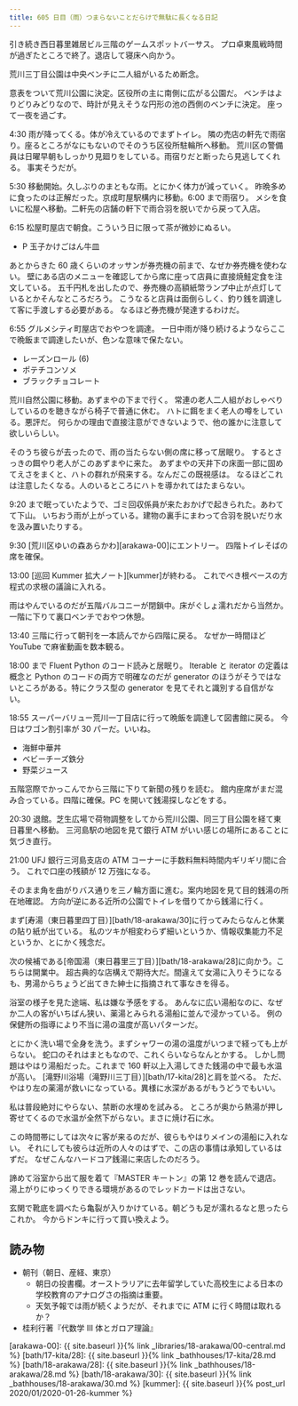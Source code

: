 ```yaml
---
title: 605 日目（雨）つまらないことだらけで無駄に長くなる日記
---
```


引き続き西日暮里雑居ビル三階のゲームスポットバーサス。
プロ卓東風戦時間が過ぎたところで終了。退店して寝床へ向かう。

荒川三丁目公園は中央ベンチに二人組がいるため断念。

意表をついて荒川公園に決定。区役所の主に南側に広がる公園だ。
ベンチはよりどりみどりなので、時計が見えそうな円形の池の西側のベンチに決定。
座って一夜を過ごす。

4:30 雨が降ってくる。体が冷えているのでまずトイレ。
隣の売店の軒先で雨宿り。座るところがなにもないのでそのうち区役所駐輪所へ移動。
荒川区の警備員は日曜早朝もしっかり見廻りをしている。雨宿りだと断ったら見逃してくれる。
事実そうだが。

5:30 移動開始。久しぶりのまともな雨。とにかく体力が減っていく。
昨晩多めに食ったのは正解だった。京成町屋駅構内に移動。6:00 まで雨宿り。
メシを食いに松屋へ移動。二軒先の店舗の軒下で雨合羽を脱いでから戻って入店。

6:15 松屋町屋店で朝食。こういう日に限って茶が微妙にぬるい。

* P 玉子かけごはん牛皿

あとからきた 60 歳くらいのオッサンが券売機の前まで、なぜか券売機を使わない。
壁にある店のメニューを確認してから席に座って店員に直接焼鮭定食を注文している。
五千円札を出したので、券売機の高額紙幣ランプ中止が点灯しているとかそんなところだろう。
こうなると店員は面倒らしく、釣り銭を調達して客に手渡しする必要がある。
なるほど券売機が発達するわけだ。

6:55 グルメシティ町屋店でおやつを調達。
一日中雨が降り続けるようならここで晩飯まで調達したいが、色ンな意味で保たない。

* レーズンロール (6)
* ポテチコンソメ
* ブラックチョコレート

荒川自然公園に移動。あずまやの下まで行く。
常連の老人二人組がおしゃべりしているのを聴きながら椅子で普通に休む。
ハトに餌をまく老人の噂をしている。悪評だ。
何らかの理由で直接注意ができないようで、他の誰かに注意して欲しいらしい。

そのうち彼らが去ったので、雨の当たらない側の席に移って居眠り。
するとさっきの餌やり老人がこのあずまやに来た。
あずまやの天井下の床面一部に固めてえさをまくと、ハトの群れが飛来する。なんだこの既視感は。
なるほどこれは注意したくなる。人のいるところにハトを導かれてはたまらない。

9:20 まで眠っていたようで、ゴミ回収係員が来たおかげで起きられた。あわてて下山。
いちおう雨が上がっている。建物の裏手にまわって合羽を脱いだり水を汲み置いたりする。

9:30 [荒川区ゆいの森あらかわ][arakawa-00]にエントリー。
四階トイレそばの席を確保。

13:00 [巡回 Kummer 拡大ノート][kummer]が終わる。
これでべき根ベースの方程式の求根の議論に入れる。

雨はやんでいるのだが五階バルコニーが閉鎖中。床がぐしょ濡れだから当然か。
一階に下りて裏口ベンチでおやつ休憩。

13:40 三階に行って朝刊を一本読んでから四階に戻る。
なぜか一時間ほど YouTube で麻雀動画を数本観る。

18:00 まで Fluent Python のコード読みと居眠り。
Iterable と iterator の定義は概念と Python のコードの両方で明確なのだが
generator のほうがそうではないところがある。特にクラス型の generator を見てそれと識別する自信がない。

18:55 スーパーバリュー荒川一丁目店に行って晩飯を調達して図書館に戻る。
今日はワゴン割引率が 30 パーだ。いいね。

* 海鮮中華丼
* ベビーチーズ鉄分
* 野菜ジュース

五階窓際でかっこんでから三階に下りて新聞の残りを読む。
館内座席がまだ混み合っている。四階に確保。PC を開いて銭湯探しなどをする。

20:30 退館。芝生広場で荷物調整をしてから荒川公園、同三丁目公園を経て東日暮里へ移動。
三河島駅の地図を見て銀行 ATM がいい感じの場所にあることに気づき直行。

21:00 UFJ 銀行三河島支店の ATM コーナーに手数料無料時間内ギリギリ間に合う。
これで口座の残額が 12 万強になる。

そのまま角を曲がりバス通りを三ノ輪方面に進む。案内地図を見て目的銭湯の所在地確認。
方向が逆にある近所の公園でトイレを借りてから銭湯に行く。

まず[寿湯（東日暮里四丁目）][bath/18-arakawa/30]に行ってみたらなんと休業の貼り紙が出ている。
私のツキが相変わらず細いというか、情報収集能力不足というか、とにかく残念だ。

次の候補である[帝国湯（東日暮里三丁目）][bath/18-arakawa/28]に向かう。こちらは開業中。
超古典的な店構えで期待大だ。間違えて女湯に入りそうになるも、男湯からちょうど出てきた紳士に指摘されて事なきを得る。

浴室の様子を見た途端、私は嫌な予感をする。
あんなに広い湯船なのに、なぜか二人の客がいちばん狭い、薬湯とみられる湯船に並んで浸かっている。
例の保健所の指導により不当に湯の温度が高いパターンだ。

とにかく洗い場で全身を洗う。まずシャワーの湯の温度がいつまで経っても上がらない。
蛇口のそれはまともなので、これくらいならなんとかする。
しかし問題はやはり湯船だった。これまで 160 軒以上入湯してきた銭湯の中で最も水温が高い。
[滝野川浴場（滝野川三丁目）][bath/17-kita/28]と肩を並べる。
ただ、やはり左の薬湯が救いになっている。異様に水深があるがもうどうでもいい。

私は普段絶対にやらない、禁断の水埋めを試みる。
ところが奥から熱湯が押し寄せてくるので水温が全然下がらない。まさに焼け石に水。

この時間帯にしては次々に客が来るのだが、彼らもやはりメインの湯船に入れない。
それにしても彼らは近所の人々のはずで、この店の事情は承知しているはずだ。
なぜこんなハードコア銭湯に来店したのだろう。

諦めて浴室から出て服を着て『MASTER キートン』の第 12 巻を読んで退店。
湯上がりにゆっくりできる環境があるのでレッドカードは出さない。

玄関で靴底を調べたら亀裂が入りかけている。朝どうも足が濡れるなと思ったらこれか。
今からドンキに行って買い換えよう。

## 読み物

* 朝刊（朝日、産経、東京）
  * 朝日の投書欄。オーストラリアに去年留学していた高校生による日本の学校教育のアナログさの指摘は重要。
  * 天気予報では雨が続くようだが、それまでに ATM に行く時間は取れるか？
* 桂利行著『代数学 III 体とガロア理論』

[arakawa-00]: {{ site.baseurl }}{% link _libraries/18-arakawa/00-central.md %}
[bath/17-kita/28]: {{ site.baseurl }}{% link _bathhouses/17-kita/28.md %}
[bath/18-arakawa/28]: {{ site.baseurl }}{% link _bathhouses/18-arakawa/28.md %}
[bath/18-arakawa/30]: {{ site.baseurl }}{% link _bathhouses/18-arakawa/30.md %}
[kummer]: {{ site.baseurl }}{% post_url 2020/01/2020-01-26-kummer %}
